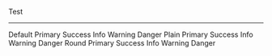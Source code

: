 Test

---

<script setup>
import {
  Check,
  Delete,
  Edit,
  Message,
  Search,
  Star,
} from '@element-plus/icons-vue'
</script>
<el-row class="mb-4">
  <el-button>Default</el-button>
  <el-button type="primary">Primary</el-button>
  <el-button type="success">Success</el-button>
  <el-button type="info">Info</el-button>
  <el-button type="warning">Warning</el-button>
  <el-button type="danger">Danger</el-button>
</el-row>

<el-row class="mb-4">
  <el-button plain>Plain</el-button>
  <el-button type="primary" plain>Primary</el-button>
  <el-button type="success" plain>Success</el-button>
  <el-button type="info" plain>Info</el-button>
  <el-button type="warning" plain>Warning</el-button>
  <el-button type="danger" plain>Danger</el-button>
</el-row>

<el-row class="mb-4">
  <el-button round>Round</el-button>
  <el-button type="primary" round>Primary</el-button>
  <el-button type="success" round>Success</el-button>
  <el-button type="info" round>Info</el-button>
  <el-button type="warning" round>Warning</el-button>
  <el-button type="danger" round>Danger</el-button>
</el-row>

<el-row>
  <el-button :icon="Search" circle />
  <el-button type="primary" :icon="Edit" circle />
  <el-button type="success" :icon="Check" circle />
  <el-button type="info" :icon="Message" circle />
  <el-button type="warning" :icon="Star" circle />
  <el-button type="danger" :icon="Delete" circle />
</el-row>
